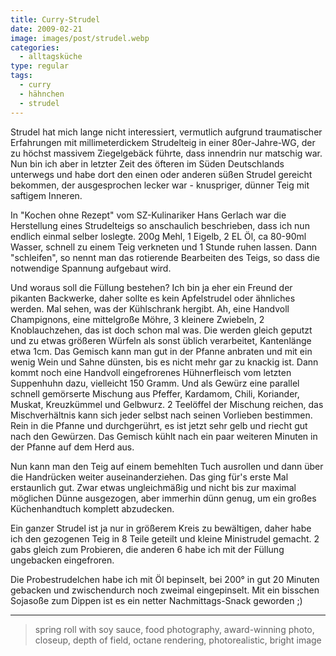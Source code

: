```yaml
---
title: Curry-Strudel
date: 2009-02-21
image: images/post/strudel.webp
categories: 
  - alltagsküche
type: regular
tags: 
  - curry
  - hähnchen
  - strudel
---
```



Strudel hat mich lange nicht interessiert, vermutlich aufgrund traumatischer Erfahrungen mit millimeterdickem Strudelteig in einer 80er-Jahre-WG, der zu höchst massivem Ziegelgebäck führte, dass innendrin nur matschig war. Nun bin ich aber in letzter Zeit des öfteren im Süden Deutschlands unterwegs und habe dort den einen oder anderen süßen Strudel gereicht bekommen, der ausgesprochen lecker war - knuspriger, dünner Teig mit saftigem Inneren.

In "Kochen ohne Rezept" vom SZ-Kulinariker Hans Gerlach war die Herstellung eines Strudelteigs so anschaulich beschrieben, dass ich nun endlich einmal selber loslegte. 200g Mehl, 1 Eigelb, 2 EL Öl, ca 80-90ml Wasser, schnell zu einem Teig verkneten und 1 Stunde ruhen lassen. Dann "schleifen", so nennt man das rotierende Bearbeiten des Teigs, so dass die notwendige Spannung aufgebaut wird.

Und woraus soll die Füllung bestehen? Ich bin ja eher ein Freund der pikanten Backwerke, daher sollte es kein Apfelstrudel oder ähnliches werden. Mal sehen, was der Kühlschrank hergibt. Ah, eine Handvoll Champignons, eine mittelgroße Möhre, 3 kleinere Zwiebeln, 2 Knoblauchzehen, das ist doch schon mal was. Die werden gleich geputzt und zu etwas größeren Würfeln als sonst üblich verarbeitet, Kantenlänge etwa 1cm. Das Gemisch kann man gut in der Pfanne anbraten und mit ein wenig Wein und Sahne dünsten, bis es nicht mehr gar zu knackig ist. Dann kommt noch eine Handvoll eingefrorenes Hühnerfleisch vom letzten Suppenhuhn dazu, vielleicht 150 Gramm. Und als Gewürz eine parallel schnell gemörserte Mischung aus Pfeffer, Kardamom, Chili, Koriander, Muskat, Kreuzkümmel und Gelbwurz. 2 Teelöffel der Mischung reichen, das Mischverhältnis kann sich jeder selbst nach seinen Vorlieben bestimmen. Rein in die Pfanne und durchgerührt, es ist jetzt sehr gelb und riecht gut nach den Gewürzen. Das Gemisch kühlt nach ein paar weiteren Minuten in der Pfanne auf dem Herd aus.

Nun kann man den Teig auf einem bemehlten Tuch ausrollen und dann über die Handrücken weiter auseinanderziehen. Das ging für's erste Mal erstaunlich gut. Zwar etwas ungleichmäßig und nicht bis zur maximal möglichen Dünne ausgezogen, aber immerhin dünn genug, um ein großes Küchenhandtuch komplett abzudecken.

Ein ganzer Strudel ist ja nur in größerem Kreis zu bewältigen, daher habe ich den gezogenen Teig in 8 Teile geteilt und kleine Ministrudel gemacht. 2 gabs gleich zum Probieren, die anderen 6 habe ich mit der Füllung ungebacken eingefroren.

Die Probestrudelchen habe ich mit Öl bepinselt, bei 200° in gut 20 Minuten gebacken und zwischendurch noch zweimal eingepinselt. Mit ein bisschen Sojasoße zum Dippen ist es ein netter Nachmittags-Snack geworden ;)

----

> spring roll with soy sauce, food photography, award-winning photo, closeup, depth of field, octane rendering, photorealistic, bright image